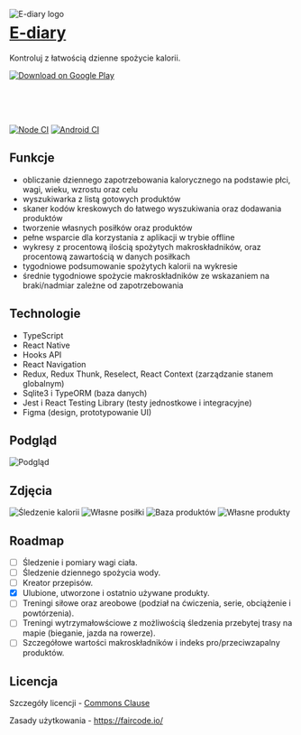 <img
  src="https://i.imgur.com/MYChiUX.png"
  data-canonical-src="https://i.imgur.com/MYChiUX.png"
  alt="E-diary logo"
  align="left"
/>

# [E-diary](https://typescript-blog.netlify.app/blog/e-diary-studium-przypadku/)

Kontroluj z łatwością dzienne spożycie kalorii.

[![Download on Google 
Play](https://play.google.com/intl/en_us/badges/images/badge_new.png)](https://play.google.com/store/apps/details?id=com.ediarymobileapp)

</br >
</br >
</br >

[![Node CI](https://github.com/alk831/ediary-react-native/workflows/Node%20CI/badge.svg?branch=dev)](https://github.com/alk831/ediary-react-native/actions?query=workflow%3A%22Node+CI%22+branch%3Adev)
[![Android CI](https://github.com/alk831/ediary-react-native/workflows/Android%20CI/badge.svg?branch=dev)](https://github.com/alk831/ediary-react-native/actions?query=workflow%3A%22Android+CI%22+branch%3Adev)

## Funkcje
- obliczanie dziennego zapotrzebowania kalorycznego na podstawie płci, wagi, wieku, wzrostu oraz celu
- wyszukiwarka z listą gotowych produktów
- skaner kodów kreskowych do łatwego wyszukiwania oraz dodawania produktów
- tworzenie własnych posiłków oraz produktów
- pełne wsparcie dla korzystania z aplikacji w trybie offline
- wykresy z procentową ilością spożytych makroskładników, oraz procentową zawartością w danych posiłkach
- tygodniowe podsumowanie spożytych kalorii na wykresie
- średnie tygodniowe spożycie makroskładników ze wskazaniem na braki/nadmiar zależne od zapotrzebowania

## Technologie
- TypeScript
- React Native
- Hooks API
- React Navigation
- Redux, Redux Thunk, Reselect, React Context (zarządzanie stanem globalnym)
- Sqlite3 i TypeORM (baza danych)
- Jest i React Testing Library (testy jednostkowe i integracyjne)
- Figma (design, prototypowanie UI)

## Podgląd
![Podgląd](https://i.imgur.com/BbGDqfx.png)

## Zdjęcia
![Śledzenie kalorii](https://i.imgur.com/HorWQXD.png)
![Własne posiłki](https://i.imgur.com/WoaTfKk.png)
![Baza produktów](https://i.imgur.com/wbY8JLY.png)
![Własne produkty](https://i.imgur.com/IvvL3zM.png)

## Roadmap
- [ ] Śledzenie i pomiary wagi ciała.
- [ ] Śledzenie dziennego spożycia wody.
- [ ] Kreator przepisów.
- [x] Ulubione, utworzone i ostatnio używane produkty.
- [ ] Treningi siłowe oraz areobowe (podział na ćwiczenia, serie, obciążenie i powtórzenia).
- [ ] Treningi wytrzymałowściowe z możliwością śledzenia przebytej trasy na mapie (bieganie, jazda na rowerze).
- [ ] Szczegółowe wartości makroskładników i indeks pro/przeciwzapalny produktów.

## Licencja
Szczegóły licencji - [Commons Clause](LICENSE.md)

Zasady użytkowania - https://faircode.io/
